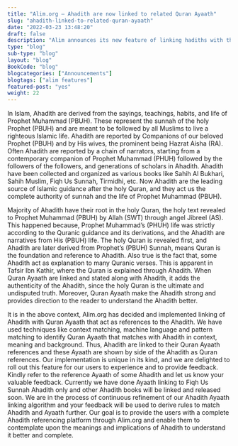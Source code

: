 ```yaml
--- 
title: "Alim.org – Ahadith are now linked to related Quran Ayaath" 
slug: "ahadith-linked-to-related-quran-ayaath"
date: "2022-03-23 13:48:20" 
draft: false 
description: "Alim announces its new feature of linking hadiths with the related Quran ayahs."
type: "blog" 
sub-type: "blog" 
layout: "blog" 
BookCode: "blog"
blogcategories: ["Announcements"]
blogtags: ["alim features"]
featured-post: "yes"
weight:	22
---  
```

In Islam, Ahadith are derived from the sayings, teachings, habits, and life of Prophet Muhammad (PBUH). These represent the sunnah of the holy Prophet (PBUH) and are meant to be followed by all Muslims to live a righteous Islamic life. Ahadith are reported by Companions of our beloved Prophet (PBUH) and by His wives, the prominent being Hazrat Aisha (RA). Often Ahadith are reported by a chain of narrators, starting from a contemporary companion of Prophet Muhammad (PHUH) followed by the followers of the followers, and generations of scholars in Ahadith. Ahadith have been collected and organized as various books like Sahih Al Bukhari, Sahih Muslim, Fiqh Us Sunnah, Tirmidhi, etc. Now Ahadith are the leading source of Islamic guidance after the holy Quran, and they act us the complete authority of sunnah and the life of Prophet Muhammad (PBUH).

Majority of Ahadith have their root in the holy Quran, the holy text revealed to Prophet Muhammad (PBUH) by Allah (SWT) through angel Jibreel (AS). This happened because, Prophet Muhammad’s (PHUH) life was strictly according to the Quranic guidance and its derivations, and the Ahadith are narratives from His (PBUH) life. The holy Quran is revealed first, and Ahadith are later derived from Prophet’s (PBUH) Sunnah, means Quran is the foundation and reference to Ahadith. Also true is the fact that, some Ahadith act as explanation to many Quranic verses. This is apparent in Tafsir Ibn Kathir, where the Quran is explained through Ahadith. When Quran Ayaath are linked and stated along with Ahadith, it adds the authenticity of the Ahadith, since the holy Quran is the ultimate and undisputed truth. Moreover, Quran Ayaath make the Ahadith strong and provides direction to the reader to understand the Ahadith better. 

It is in the above context, Alim.org has decided and implemented linking of Ahadith with Quran Ayaath that act as references to the Ahadith. We have used techniques like context matching, machine language and pattern matching to identify Quran Ayaath that matches with Ahadith in context, meaning and background. Thus, Ahadith are linked to their Quran Ayaath references and these Ayaath are shown by side of the Ahadith as Quran references. Our implementation is unique in its kind, and we are delighted to roll out this feature for our users to experience and to provide feedback. Kindly refer to the reference Ayaath of some Ahadith and let us know your valuable feedback. Currently we have done Ayaath linking to Fiqh Us Sunnah Ahadith only and other Ahadith books will be linked and released soon. We are in the process of continuous refinement of our Ahadith Ayaath linking algorithm and your feedback will be used to derive rules to match Ahadith and Ayaath further. Our goal is to provide the users with a complete Ahadith referencing platform through Alim.org and enable them to contemplate upon the meanings and implications of Ahadith to understand it better and complete. 